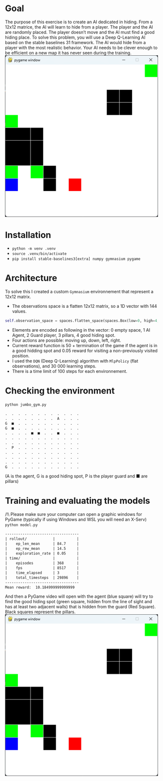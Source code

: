 # Goal

The purpose of this exercise is to create an AI dedicated in hiding. From a 12x12 matrice, the AI will learn to hide from a player. The player and the AI are randomly placed. The player doesn’t move and the AI must find a good hiding place. To solve this problem, you will use a Deep Q-Learning AI based on the stable baselines 31 framework. The AI would hide from a player with the most realistic behavior. Your AI needs to be clever enough to be efficient on a new map it has never seen during the training.  
![maze1](assets/image2.png)

# Installation

- `python -m venv .venv`
- `source .venv/bin/activate`
- `pip install stable-baselines3[extra] numpy gymnasium pygame`

# Architecture

To solve this I created a custom `Gymnasium` environnement that represent a 12x12 matrix.

- The observations space is a flatten 12x12 matrix, so a 1D vector with 144 values.

```python
self.observation_space = spaces.flatten_space(spaces.Box(low=0, high=4, shape=(MATRIX_SIZE, MATRIX_SIZE), dtype=np.uint8))
```

- Elements are encoded as following in the vector: 0 empty space, 1 AI Agent, 2 Guard player, 3 pillars, 4 good hiding spot.
- Four actions are possible: moving up, down, left, right.
- Current reward function is 50 + termination of the game if the agent is in a good hidding spot and 0.05 reward for visiting a non-previously visited position.
- I used the `DQN` (Deep Q-Learning) algorithm with `MlpPolicy` (flat observations), and 30 000 learning steps.
- There is a time limit of 100 steps for each environnement.

# Checking the environment

`python jumbo_gym.py`

```
.  .  .  .  .  .  .  .  .  .  .  .
.  .  .  .  .  .  .  .  A  .  .  .
G  ■  .  .  .  .  .  .  .  .  .  .
G  ■  .  .  .  .  .  .  .  .  .  .
.  .  .  .  ■  ■  .  .  ■  .  .  .
.  .  .  .  .  .  .  .  .  .  .  .
.  .  .  .  .  .  .  .  .  .  .  .
.  P  .  .  .  .  .  .  .  .  .  .
.  .  .  .  .  .  .  .  .  .  .  .
.  .  .  .  .  .  .  .  .  .  .  .
.  .  .  .  .  .  .  .  .  .  .  .
G  .  .  .  .  .  .  .  .  .  .  .
```

(A is the agent, G is a good hiding spot, P is the player guard and ■ are pillars)

# Training and evaluating the models

/!\ Please make sure your computer can open a graphic windows for PyGame (typically if using Windows and WSL you will need an X-Serv)  
`python model.py`

```
----------------------------------
| rollout/            |          |
|    ep_len_mean      | 84.7     |
|    ep_rew_mean      | 14.5     |
|    exploration_rate | 0.05     |
| time/               |          |
|    episodes         | 368      |
|    fps              | 8517     |
|    time_elapsed     | 3        |
|    total_timesteps  | 29896    |
----------------------------------
Mean reward:  10.184999999999999
```

And then a PyGame video will open with the agent (blue square) will try to find the good hiding spot (green square, hidden from the line of sight and has at least two adjacent walls) that is hidden from the guard (Red Square). Black squares represent the pillars.  
![Alt text](assets/image2.png)
